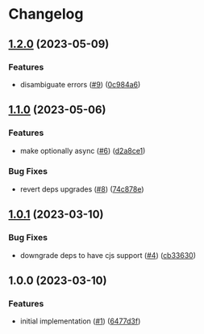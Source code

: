 # Changelog

## [1.2.0](https://github.com/web3-storage/car-block-validator/compare/v1.1.0...v1.2.0) (2023-05-09)


### Features

* disambiguate errors ([#9](https://github.com/web3-storage/car-block-validator/issues/9)) ([0c984a6](https://github.com/web3-storage/car-block-validator/commit/0c984a6120f492b046dee21f7ccc298e4d8b1b39))

## [1.1.0](https://github.com/web3-storage/car-block-validator/compare/v1.0.1...v1.1.0) (2023-05-06)


### Features

* make optionally async ([#6](https://github.com/web3-storage/car-block-validator/issues/6)) ([d2a8ce1](https://github.com/web3-storage/car-block-validator/commit/d2a8ce15d26bd4c2afdf22f835eecb6b8e72e152))


### Bug Fixes

* revert deps upgrades ([#8](https://github.com/web3-storage/car-block-validator/issues/8)) ([74c878e](https://github.com/web3-storage/car-block-validator/commit/74c878eba8a9de5ebebe6fa208fd9c55dfdbeda0))

## [1.0.1](https://github.com/web3-storage/car-block-validator/compare/v1.0.0...v1.0.1) (2023-03-10)


### Bug Fixes

* downgrade deps to have cjs support ([#4](https://github.com/web3-storage/car-block-validator/issues/4)) ([cb33630](https://github.com/web3-storage/car-block-validator/commit/cb3363044fbde442334f6dc97c48006d3d10b3de))

## 1.0.0 (2023-03-10)


### Features

* initial implementation ([#1](https://github.com/web3-storage/car-block-validator/issues/1)) ([6477d3f](https://github.com/web3-storage/car-block-validator/commit/6477d3f4fac1b6a87e202e94f5e4356793e9ffcd))
